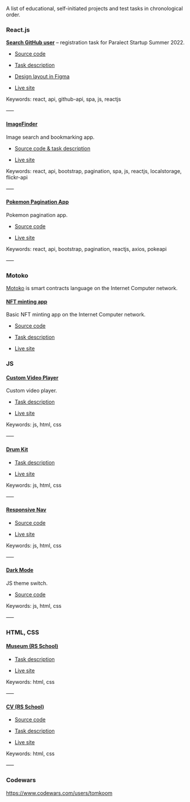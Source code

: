 A list of educational, self-initiated projects and test tasks in chronological order.

### React.js

**[Search GitHub user](https://subtle-queijadas-e1c923.netlify.app/)** – registration task for Paralect Startup Summer 2022.

- [Source code](https://github.com/tomkoom/startup-summer-22-paralect)

- [Task description](https://startup-summer-task.paralect.com/)

- [Design layout in Figma](https://www.figma.com/file/nPPYeW9okkBbIfxafG8XJP/Startup-Summer-2021-Task?node-id=0%3A1)

- [Live site](https://subtle-queijadas-e1c923.netlify.app/)

Keywords: react, api, github-api, spa, js, reactjs

–––

<!-- add react + typescript rs school task -->

#### [ImageFinder](https://elinext-test.netlify.app/)

Image search and bookmarking app.

- [Source code & task description](https://github.com/tomkoom/elinext-test)

- [Live site](https://elinext-test.netlify.app/)

Keywords: react, api, bootstrap, pagination, spa, js, reactjs, localstorage, flickr-api

–––

#### [Pokemon Pagination App](https://pokemon-pagination-app.netlify.app/)

Pokemon pagination app.

- [Source code](https://github.com/tomkoom/pokemon-pagination-app)

- [Live site](https://pokemon-pagination-app.netlify.app/)

Keywords: react, api, bootstrap, pagination, reactjs, axios, pokeapi

–––

### Motoko

[Motoko](https://internetcomputer.org/docs/current/developer-docs/build/languages/motoko/) is smart contracts language on the Internet Computer network.

#### [NFT minting app](https://ys7ac-hyaaa-aaaai-qibga-cai.raw.ic0.app/)

Basic NFT minting app on the Internet Computer network.

- [Source code](https://github.com/tomkoom/nftminter)

- [Task description](https://github.com/motoko-bootcamp/bootcamp/blob/main/core_project/PROJECT.MD)

- [Live site](https://ys7ac-hyaaa-aaaai-qibga-cai.raw.ic0.app/)

### JS

#### [Custom Video Player](https://rolling-scopes-school.github.io/tomkoom-JSFEPRESCHOOL/custom-video-player/)

Custom video player.

- [Task description](https://github.com/rolling-scopes-school/tasks/blob/master/tasks/js30/js30-4.md)

- [Live site](https://rolling-scopes-school.github.io/tomkoom-JSFEPRESCHOOL/custom-video-player/)

Keywords: js, html, css

–––

#### [Drum Kit](https://rolling-scopes-school.github.io/tomkoom-JSFEPRESCHOOL/drum-kit/)

- [Task description](https://github.com/rolling-scopes-school/tasks/blob/master/tasks/js30/js30.md)

- [Live site](https://rolling-scopes-school.github.io/tomkoom-JSFEPRESCHOOL/drum-kit/)

Keywords: js, html, css

–––

#### [Responsive Nav](https://responsivenav1.netlify.app/)

- [Source code](https://github.com/tomkoom/responsive-nav)

- [Live site](https://responsivenav1.netlify.app/)

Keywords: js, html, css

–––

#### [Dark Mode](https://simpledarkmode.netlify.app/)

JS theme switch.

- [Source code](https://github.com/tomkoom/dark-mode)

Keywords: js, html, css

–––

### HTML, CSS

#### [Museum (RS School)](https://rolling-scopes-school.github.io/tomkoom-JSFEPRESCHOOL/museum/)

- [Task description](https://github.com/rolling-scopes-school/tasks/blob/master/tasks/museum/museum.md)

- [Live site](https://rolling-scopes-school.github.io/tomkoom-JSFEPRESCHOOL/museum/)

Keywords: html, css

–––

#### [CV (RS School)](https://tomkoom.github.io/rsschool-cv/)

- [Source code](https://github.com/tomkoom/rsschool-cv)

- [Task description](https://github.com/rolling-scopes-school/tasks/blob/master/tasks/cv/html-css.md)

- [Live site](https://tomkoom.github.io/rsschool-cv/)

Keywords: html, css

–––

### Codewars

https://www.codewars.com/users/tomkoom
